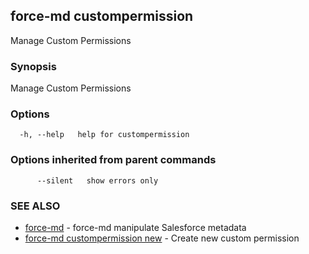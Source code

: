 ## force-md custompermission

Manage Custom Permissions

### Synopsis

Manage Custom Permissions

### Options

```
  -h, --help   help for custompermission
```

### Options inherited from parent commands

```
      --silent   show errors only
```

### SEE ALSO

* [force-md](force-md.md)	 - force-md manipulate Salesforce metadata
* [force-md custompermission new](force-md_custompermission_new.md)	 - Create new custom permission

